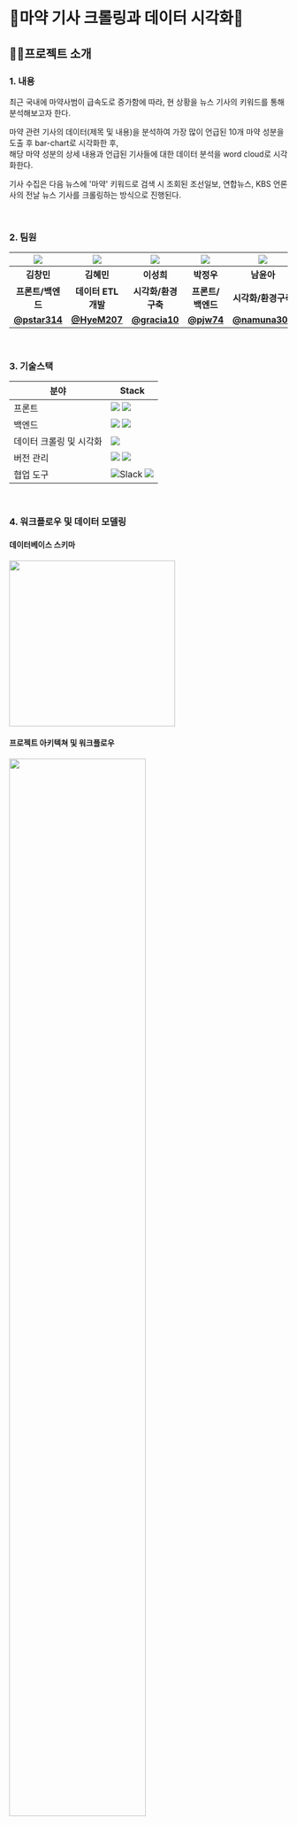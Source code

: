 # 💉마약 기사 크롤링과 데이터 시각화📰

## :technologist:프로젝트 소개 
### 1. 내용
최근 국내에 마약사범이 급속도로 증가함에 따라, 현 상황을 뉴스 기사의 키워드를 통해 분석해보고자 한다.    

마약 관련 기사의 데이터(제목 및 내용)을 분석하여 가장 많이 언급된 10개 마약 성분을 도출 후 bar-chart로 시각화한 후, \
해당 마약 성분의 상세 내용과 언급된 기사들에 대한 데이터 분석을 word cloud로 시각화한다.  

기사 수집은 다음 뉴스에 '마약' 키워드로 검색 시 조회된 조선일보, 연합뉴스, KBS 언론사의 전날 뉴스 기사를 크롤링하는 방식으로 진행된다. 

<br> 

### 2. 팀원
|                                                                  ![](https://ca.slack-edge.com/T04T8V1DKG9-U05209406F7-4c684b0ccd91-512)                                                                   |                                                                    ![](https://ca.slack-edge.com/T04T8V1DKG9-U0522MUCQ58-fb5e28d1fdb8-512)                                                                    |                                                                       ![](https://ca.slack-edge.com/T04T8V1DKG9-U052H9VPSUR-ef4dd2a09f8d-512)                                                                        |                                                                   ![](https://ca.slack-edge.com/T04T8V1DKG9-U0522J1CSUS-38dee3162b48-512)                                                                    |                                                                       ![](https://ca.slack-edge.com/T04T8V1DKG9-U05227DJ2CB-967cd36757ce-512)
| :---------------------------------------------------------------------------------------------------------------------------------------------------------------------------: | :---------------------------------------------------------------------------------------------------------------------------------------------------------------------------------: | :-----------------------------------------------------------------------------------------------------------------------------------------------------------------------------: | :-----------------------------------------------------------------------------------------------------------------------------------------------------------------------: | :-------------------------------------------------------------------------------------------------------------------------------------------------------------------------------:
|                                                            **김창민**                                                                                  |                                                                                   **김혜민**                                                                                    |                                                                                  **이성희**                                                                                  |                                                                               **박정우**                                                                                |                                                                                 **남윤아**
|                                                                            **프론트/백엔드**                                                                            |                                                                            **데이터 ETL 개발**                                                                            |                                                                          **시각화/환경구축**                                                                          |                                                                          **프론트/백엔드**                                                                          |                                                                         **시각화/환경구축**                                                                          |
|                                                                            **[@pstar314](https://github.com/pstar314)**                                                                            |                                                                            **[@HyeM207](https://github.com/HyeM207)**                                                                            |                                                                           **[@gracia10](https://github.com/gracia10)**                                                                          |                                                                          **[@pjw74](https://github.com/pjw74)**                                                                          |                                                                         **[@namuna309](https://github.com/namuna309)**                                                                          |



<br> 

### 3. 기술스택

| 분야        | Stack  |
| --------------- | ------------------------------------------------------------------------------------------------------------------------------------------------------------------------------------------------------------------------------------------------------------------------------------------------------------------------------------------------------------------------------------------------------------------------------------------------ |
| 프론트 | <img src="https://img.shields.io/badge/html-F05132?style=flat&logo=html5&logoColor=black">  <img src="https://img.shields.io/badge/css-61DAFB?style=flat&logo=css3&logoColor=black"> |
| 백엔드 |<img src="https://img.shields.io/badge/django-092E20?style=flat&logo=django&logoColor=white"/>  <img src="https://img.shields.io/badge/sqlite-003B57?style=flat&logo=sqlite&logoColor=white"/> |
| 데이터 크롤링 및 시각화 | <img src="https://img.shields.io/badge/python-3776AB?style=flat&logo=python&logoColor=white"> |
| 버전 관리 | <img src="https://img.shields.io/badge/git-F05032?style=fflat&logo=git&logoColor=black">  <img src="https://img.shields.io/badge/github-181717?style=flat&logo=github&logoColor=white">  |
| 협업 도구 |  <img alt="Slack" src ="https://img.shields.io/badge/Slack-4A154B.svg?&style=flat&logo=github&logoColor=white"/>     <img src="https://img.shields.io/badge/github-181717?style=flat&logo=github&logoColor=white">

<br> 

### 4. 워크플로우 및 데이터 모델링
#### 데이터베이스 스키마
<img src="https://user-images.githubusercontent.com/131341085/237012454-f30ea1a0-85af-4b1b-9357-01d1307e60f0.png" width="300" height="300">

#### 프로젝트 아키텍쳐 및 워크플로우
<img src="https://user-images.githubusercontent.com/131341085/237011578-b4d2446b-5e45-4693-a4ce-74f880d5f959.png" width="70%" height="70%">


<br> 
      
## 🏃‍♂프로젝트 구현
- 가장 많이 언급된 상위 10개 마약류 차트
- 마약 상세 소개 및 관련 기사 Word Cloud 차트

## :memo:참고사항
- 프로젝트 실행 방법
  1. 프로젝트 checkout
  2. 루트 경로(drugsiore/) 에서 shell 실행후 가상환경 생성
      ```
      python -m venv venv
      source venv/bin/activate
      ``` 
  3. 패키지 다운로드
      ```
      pip install -r requirements.txt
      ```
  4. 테이블 생성
      ```
      python manage.py makemigrations
      python manage.py migrate
      ```
  5. 마약 뉴스 크롤러 실행
      ```
      # article, words 초기화 후 적재
      python manage.py crawldata
      ```
  6. 서버 실행
      ```
      python manage.py runserver
      ```
